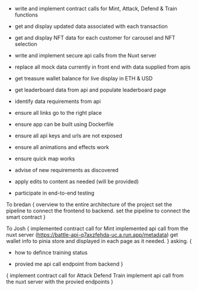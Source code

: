 - write and implement contract calls for Mint, Attack, Defend & Train functions
- get and display updated data associated with each transaction
- get and display NFT data for each customer for carousel and NFT selection
- write and implement secure api calls from the Nuxt server
- replace all mock data currently in front end with data supplied from apis
- get treasure wallet balance for live display in ETH & USD
- get leaderboard data from api and populate leaderboard page
- identify data requirements from api
- ensure all links go to the right place


- ensure app can be built using Dockerfile
- ensure all api keys and urls are not exposed
- ensure all animations and effects work
- ensure quick map works
- advise of new requirements as discovered
- apply edits to content as needed (will be provided)
- participate in end-to-end testing



To bredan
{
    overview to the entire architecture of the project
    set the pipeline to connect the frontend to backend.
    set the pipeline to connect the smart contract
}

To Josh
{
    implemented contract call for Mint
    implemented api call from the nuxt server (https://battle-api-q7axzfehda-uc.a.run.app/metadata)
    get wallet info to pinia store and displayed in each page as it needed.
}
asking.
{
  - how to defince training status

  - provied me api call endpoint from backend
}

{
    implement contract call for Attack Defend Train
    implement api call from the nuxt server with the provied endpoints
}